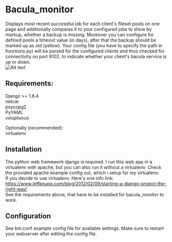 # Bacula_monitor
Displays most recent successful job for each client's fileset pools on one page and additionally compares
it to your configured jobs to show by markup, whether a backup is missing. Moreover you can configure for
defined pools a timeout value (in days), after that the backup should be marked up as old (yellow).
Your config file (you have to specify the path in functions.py) will be parsed for the configured clients
and thus checked for connectivity on port 9102, to indicate whether your client's bacula service is up or down.
<br />
![Alt text](http://i.imgur.com/7p8jMAx.jpg "web-ui")

## Requirements:
Django >= 1.8.4 <br />
netcat <br />
psycopg2 <br />
PyYAML <br />
voluptuous <br />

Optionally (recommended): <br />
virtualenv <br />


## Installation
The python web framework django is required. I run this web app in a virtualenv with 
apache, but you can also run it without a virtualenv. 
Check the provided apache example config out, which i setup for my virtualenv. <br />
If you decide to use virtualenv. Here's one info link:<br />
https://www.jeffknupp.com/blog/2012/02/09/starting-a-django-project-the-right-way/ <br />
See the requirements above, that have to be installed for bacula_monitor to work.


## Configuration
See bm.conf example config file for available settings.
Make sure to restart your webserver after editing the config file.

